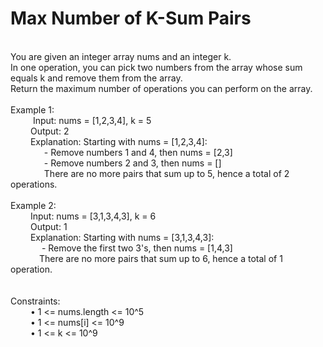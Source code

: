 <h1>Max Number of K-Sum Pairs</h1>
<p><br>
You are given an integer array nums and an integer k.<br>
In one operation, you can pick two numbers from the array whose sum equals k and remove them from the array.<br>
Return the maximum number of operations you can perform on the array.<br>
<br>
Example 1:<br>
&emsp; &emsp; Input: nums = [1,2,3,4], k = 5<br>
&emsp; &emsp;Output: 2<br>
&emsp; &emsp;Explanation: Starting with nums = [1,2,3,4]:<br>
&emsp; &emsp; &emsp; - Remove numbers 1 and 4, then nums = [2,3]<br>
&emsp; &emsp; &emsp; - Remove numbers 2 and 3, then nums = []<br>
&emsp; &emsp; &emsp; There are no more pairs that sum up to 5, hence a total of 2 operations.<br>
<br>
Example 2:<br>
&emsp; &emsp;Input: nums = [3,1,3,4,3], k = 6<br>
&emsp; &emsp;Output: 1<br>
&emsp; &emsp;Explanation: Starting with nums = [3,1,3,4,3]:<br>
&emsp; &emsp; &emsp;- Remove the first two 3's, then nums = [1,4,3]<br>
&emsp; &emsp;&emsp;There are no more pairs that sum up to 6, hence a total of 1 operation.<br>
<br>
<br>
Constraints:<br>
&emsp; &emsp;•	1 <= nums.length <= 10^5<br>
&emsp; &emsp;•	1 <= nums[i] <= 10^9<br>
&emsp; &emsp;•	1 <= k <= 10^9<br>
</p>
